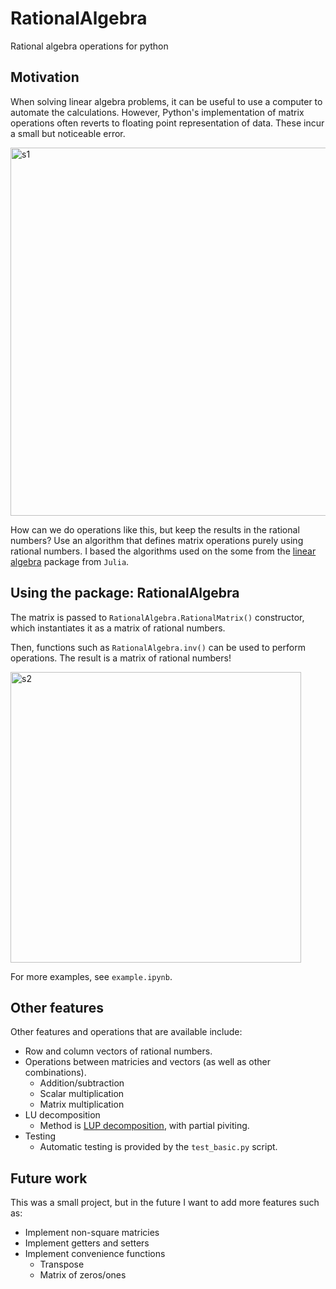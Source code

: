 # RationalAlgebra
Rational algebra operations for python

## Motivation

When solving linear algebra problems, it can be useful to use a computer to automate the calculations. However, Python's implementation of matrix operations often reverts to floating point representation of data. These incur a  small but noticeable error. 

<img width="589" alt="s1" src="https://user-images.githubusercontent.com/38541020/92814478-17d9db80-f378-11ea-850a-354fcf391834.png">

How can we do operations like this, but keep the results in the rational numbers? Use an algorithm that defines matrix operations purely using rational numbers. I based the algorithms used on the some from the [linear algebra](https://docs.julialang.org/en/v1/stdlib/LinearAlgebra/) package from `Julia`.

## Using the package: RationalAlgebra

The matrix is passed to `RationalAlgebra.RationalMatrix()` constructor, which instantiates it as a matrix of rational numbers.

Then, functions such as `RationalAlgebra.inv()` can be used to perform operations. The result is a matrix of rational numbers!

<img width="465" alt="s2" src="https://user-images.githubusercontent.com/38541020/92814951-9b93c800-f378-11ea-8a5c-33634bb4c012.png">

For more examples, see `example.ipynb`.

## Other features

Other features and operations that are available include:
- Row and column vectors of rational numbers.
- Operations between matricies and vectors (as well as other combinations).
  - Addition/subtraction
  - Scalar multiplication
  - Matrix multiplication
- LU decomposition
  - Method is [LUP decomposition](https://en.wikipedia.org/wiki/LU_decomposition), with partial piviting.
- Testing
  - Automatic testing is provided by the `test_basic.py` script.

## Future work

This was a small project, but in the future I want to add more features such as:
- Implement non-square matricies
- Implement getters and setters
- Implement convenience functions
    - Transpose
    - Matrix of zeros/ones
